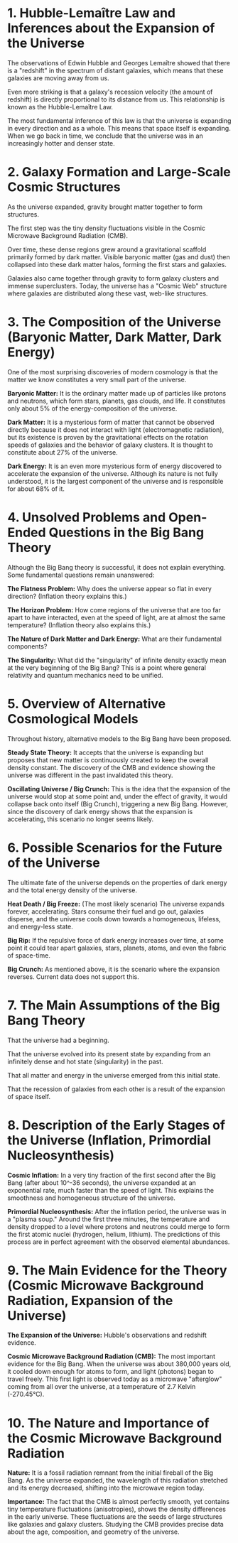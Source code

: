 # 1. Hubble-Lemaître Law and Inferences about the Expansion of the Universe

The observations of Edwin Hubble and Georges Lemaître showed that there is a "redshift" in the spectrum of distant galaxies, which means that these galaxies are moving away from us.

Even more striking is that a galaxy's recession velocity (the amount of redshift) is directly proportional to its distance from us. This relationship is known as the Hubble-Lemaître Law.

The most fundamental inference of this law is that the universe is expanding in every direction and as a whole. This means that space itself is expanding. When we go back in time, we conclude that the universe was in an increasingly hotter and denser state.

# 2. Galaxy Formation and Large-Scale Cosmic Structures

As the universe expanded, gravity brought matter together to form structures.

The first step was the tiny density fluctuations visible in the Cosmic Microwave Background Radiation (CMB).

Over time, these dense regions grew around a gravitational scaffold primarily formed by dark matter. Visible baryonic matter (gas and dust) then collapsed into these dark matter halos, forming the first stars and galaxies.

Galaxies also came together through gravity to form galaxy clusters and immense superclusters. Today, the universe has a "Cosmic Web" structure where galaxies are distributed along these vast, web-like structures.

# 3. The Composition of the Universe (Baryonic Matter, Dark Matter, Dark Energy)

One of the most surprising discoveries of modern cosmology is that the matter we know constitutes a very small part of the universe.

**Baryonic Matter:** It is the ordinary matter made up of particles like protons and neutrons, which form stars, planets, gas clouds, and life. It constitutes only about 5% of the energy-composition of the universe.

**Dark Matter:** It is a mysterious form of matter that cannot be observed directly because it does not interact with light (electromagnetic radiation), but its existence is proven by the gravitational effects on the rotation speeds of galaxies and the behavior of galaxy clusters. It is thought to constitute about 27% of the universe.

**Dark Energy:** It is an even more mysterious form of energy discovered to accelerate the expansion of the universe. Although its nature is not fully understood, it is the largest component of the universe and is responsible for about 68% of it.

# 4. Unsolved Problems and Open-Ended Questions in the Big Bang Theory

Although the Big Bang theory is successful, it does not explain everything. Some fundamental questions remain unanswered:

**The Flatness Problem:** Why does the universe appear so flat in every direction? (Inflation theory explains this.)

**The Horizon Problem:** How come regions of the universe that are too far apart to have interacted, even at the speed of light, are at almost the same temperature? (Inflation theory also explains this.)

**The Nature of Dark Matter and Dark Energy:** What are their fundamental components?

**The Singularity:** What did the "singularity" of infinite density exactly mean at the very beginning of the Big Bang? This is a point where general relativity and quantum mechanics need to be unified.

# 5. Overview of Alternative Cosmological Models

Throughout history, alternative models to the Big Bang have been proposed.

**Steady State Theory:** It accepts that the universe is expanding but proposes that new matter is continuously created to keep the overall density constant. The discovery of the CMB and evidence showing the universe was different in the past invalidated this theory.

**Oscillating Universe / Big Crunch:** This is the idea that the expansion of the universe would stop at some point and, under the effect of gravity, it would collapse back onto itself (Big Crunch), triggering a new Big Bang. However, since the discovery of dark energy shows that the expansion is accelerating, this scenario no longer seems likely.

# 6. Possible Scenarios for the Future of the Universe

The ultimate fate of the universe depends on the properties of dark energy and the total energy density of the universe.

**Heat Death / Big Freeze:** (The most likely scenario) The universe expands forever, accelerating. Stars consume their fuel and go out, galaxies disperse, and the universe cools down towards a homogeneous, lifeless, and energy-less state.

**Big Rip:** If the repulsive force of dark energy increases over time, at some point it could tear apart galaxies, stars, planets, atoms, and even the fabric of space-time.

**Big Crunch:** As mentioned above, it is the scenario where the expansion reverses. Current data does not support this.

# 7. The Main Assumptions of the Big Bang Theory

That the universe had a beginning.

That the universe evolved into its present state by expanding from an infinitely dense and hot state (singularity) in the past.

That all matter and energy in the universe emerged from this initial state.

That the recession of galaxies from each other is a result of the expansion of space itself.

# 8. Description of the Early Stages of the Universe (Inflation, Primordial Nucleosynthesis)

**Cosmic Inflation:** In a very tiny fraction of the first second after the Big Bang (after about 10^-36 seconds), the universe expanded at an exponential rate, much faster than the speed of light. This explains the smoothness and homogeneous structure of the universe.

**Primordial Nucleosynthesis:** After the inflation period, the universe was in a "plasma soup." Around the first three minutes, the temperature and density dropped to a level where protons and neutrons could merge to form the first atomic nuclei (hydrogen, helium, lithium). The predictions of this process are in perfect agreement with the observed elemental abundances.

# 9. The Main Evidence for the Theory (Cosmic Microwave Background Radiation, Expansion of the Universe)

**The Expansion of the Universe:** Hubble's observations and redshift evidence.

**Cosmic Microwave Background Radiation (CMB):** The most important evidence for the Big Bang. When the universe was about 380,000 years old, it cooled down enough for atoms to form, and light (photons) began to travel freely. This first light is observed today as a microwave "afterglow" coming from all over the universe, at a temperature of 2.7 Kelvin (-270.45°C).

# 10. The Nature and Importance of the Cosmic Microwave Background Radiation

**Nature:** It is a fossil radiation remnant from the initial fireball of the Big Bang. As the universe expanded, the wavelength of this radiation stretched and its energy decreased, shifting into the microwave region today.

**Importance:** The fact that the CMB is almost perfectly smooth, yet contains tiny temperature fluctuations (anisotropies), shows the density differences in the early universe. These fluctuations are the seeds of large structures like galaxies and galaxy clusters. Studying the CMB provides precise data about the age, composition, and geometry of the universe.